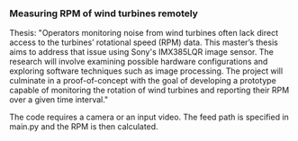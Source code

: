 ### Measuring RPM of wind turbines remotely

Thesis:
"Operators monitoring noise from wind turbines often lack direct access to the turbines’ rotational speed (RPM) data. This master’s thesis aims to address that issue using Sony's IMX385LQR image sensor. 
The research will involve examining possible hardware configurations and exploring software techniques such as image processing. The project will culminate in a proof-of-concept with the goal of developing a prototype capable of monitoring the rotation of wind turbines and reporting their RPM over a given time interval."

The code requires a camera or an input video. The feed path is specified in main.py and the RPM is then calculated.
